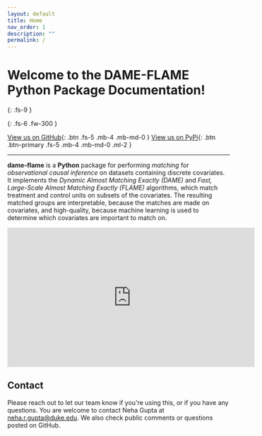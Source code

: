 ```yaml
---
layout: default
title: Home
nav_order: 1
description: ""
permalink: /
---
```


# Welcome to the DAME-FLAME Python Package Documentation!
{: .fs-9 }

{: .fs-6 .fw-300 }

[View us on GitHub](https://github.com/almost-matching-exactly/DAME-FLAME-Python-Package){: .btn .fs-5 .mb-4 .mb-md-0 } [View us on PyPi](https://pypi.org/project/dame-flame/){: .btn .btn-primary .fs-5 .mb-4 .mb-md-0 .ml-2 }

---

**dame-flame** is a **Python** package for performing *matching* for *observational causal inference* on datasets containing discrete covariates. It implements the *Dynamic Almost Matching Exactly (DAME)* and *Fast, Large-Scale Almost Matching Exactly (FLAME)* algorithms, which match treatment and control units on subsets of the covariates. The resulting matched groups are interpretable,  because the matches are made on covariates, and high-quality, because machine learning is used to determine which covariates are important to match on.

<iframe 
width="560" 
height="315" 
src="https://www.youtube.com/embed/it2jRF85HG8" 
title="YouTube video player" 
frameborder="0" 
allow="accelerometer; autoplay; clipboard-write; encrypted-media; gyroscope; picture-in-picture" 
allowfullscreen></iframe>

## Contact
Please reach out to let our team know if you're using this, or if you have any questions. You are welcome to contact Neha Gupta at <a href="mailto:neha.r.gupta@duke.edu">neha.r.gupta@duke.edu</a>. We also check public comments or questions posted on GitHub.
